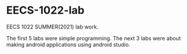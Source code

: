 # EECS-1022-lab
EECS 1022 SUMMER(2021) lab work.

The first 5 labs were simple programming. The next 3 labs were about making android applications using android studio.
